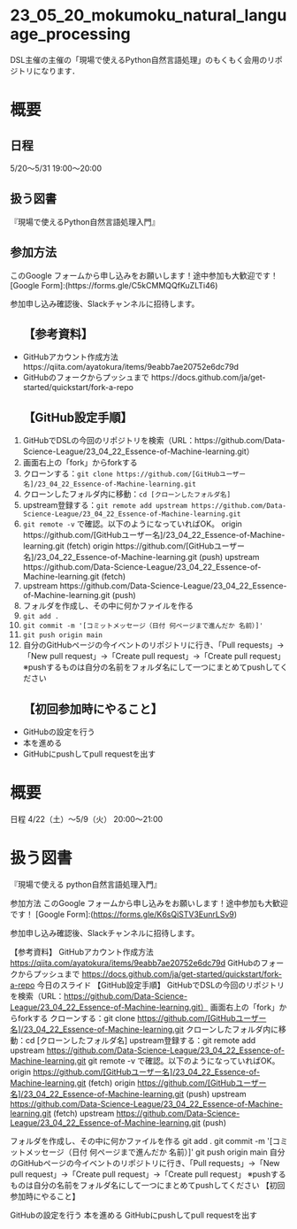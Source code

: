 # 23_05_20_mokumoku_natural_language_processing
DSL主催の主催の「現場で使えるPython自然言語処理」のもくもく会用のリポジトリになります．


<h1>概要</h1>
<h2>日程</h2>
5/20〜5/31 19:00〜20:00

<h2>扱う図書</h2>
『現場で使えるPython自然言語処理入門』

<h2>参加方法</h2>
このGoogle フォームから申し込みをお願いします！途中参加も大歓迎です！ [Google Form]:(https://forms.gle/C5kCMMQQfKuZLTi46)

参加申し込み確認後、Slackチャンネルに招待します。

<ul><h2>【参考資料】</h2>
<li>GitHubアカウント作成方法 https://qiita.com/ayatokura/items/9eabb7ae20752e6dc79d</li>
<li>GitHubのフォークからプッシュまで https://docs.github.com/ja/get-started/quickstart/fork-a-repo</li>
  </ul>
  
<ol><h2>【GitHub設定手順】</h2>
<li>GitHubでDSLの今回のリポジトリを検索（URL：https://github.com/Data-Science-League/23_04_22_Essence-of-Machine-learning.git）</li>
<li>画面右上の「fork」からforkする</li>
<li>クローンする：<code>git clone https://github.com/[GitHubユーザー名]/23_04_22_Essence-of-Machine-learning.git</code></li>
<li>クローンしたフォルダ内に移動：<code>cd [クローンしたフォルダ名]</code></li>
<li>upstream登録する：<code>git remote add upstream https://github.com/Data-Science-League/23_04_22_Essence-of-Machine-learning.git</code></li>
<li><code>git remote -v</code> で確認。以下のようになっていればOK。
origin https://github.com/[GitHubユーザー名]/23_04_22_Essence-of-Machine-learning.git (fetch)
origin https://github.com/[GitHubユーザー名]/23_04_22_Essence-of-Machine-learning.git (push)
upstream https://github.com/Data-Science-League/23_04_22_Essence-of-Machine-learning.git (fetch)
<li>upstream https://github.com/Data-Science-League/23_04_22_Essence-of-Machine-learning.git (push)</li>
<li>フォルダを作成し、その中に何かファイルを作る</li>
<li><code>git add .</code></li>
<li><code>git commit -m '[コミットメッセージ（日付 何ページまで進んだか 名前）]'</code></li>
<li><code>git push origin main</code></li>
<li>自分のGitHubページの今イベントのリポジトリに行き、「Pull requests」→「New pull request」→「Create pull request」→「Create pull request」 ※pushするものは自分の名前をフォルダ名にして一つにまとめてpushしてください</li>
  </ol>
 
<ul><h2>【初回参加時にやること】</h2>
<li>GitHubの設定を行う</li>
<li>本を進める</li>
<li>GitHubにpushしてpull requestを出す</li>
   </ul>



# 概要
日程
4/22（土）〜5/9（火） 20:00〜21:00

# 扱う図書
『現場で使える python自然言語処理入門』

参加方法
このGoogle フォームから申し込みをお願いします！途中参加も大歓迎です！ [Google Form]:(https://forms.gle/K6sQiSTV3EunrLSv9)

参加申し込み確認後、Slackチャンネルに招待します。

【参考資料】
GitHubアカウント作成方法 https://qiita.com/ayatokura/items/9eabb7ae20752e6dc79d
GitHubのフォークからプッシュまで https://docs.github.com/ja/get-started/quickstart/fork-a-repo
今日のスライド
【GitHub設定手順】
GitHubでDSLの今回のリポジトリを検索（URL：https://github.com/Data-Science-League/23_04_22_Essence-of-Machine-learning.git）
画面右上の「fork」からforkする
クローンする：git clone https://github.com/[GitHubユーザー名]/23_04_22_Essence-of-Machine-learning.git
クローンしたフォルダ内に移動：cd [クローンしたフォルダ名]
upstream登録する：git remote add upstream https://github.com/Data-Science-League/23_04_22_Essence-of-Machine-learning.git
git remote -v で確認。以下のようになっていればOK。
origin https://github.com/[GitHubユーザー名]/23_04_22_Essence-of-Machine-learning.git (fetch)
origin https://github.com/[GitHubユーザー名]/23_04_22_Essence-of-Machine-learning.git (push)
upstream https://github.com/Data-Science-League/23_04_22_Essence-of-Machine-learning.git (fetch)
upstream https://github.com/Data-Science-League/23_04_22_Essence-of-Machine-learning.git (push)

フォルダを作成し、その中に何かファイルを作る
git add .
git commit -m '[コミットメッセージ（日付 何ページまで進んだか 名前）]'
git push origin main
自分のGitHubページの今イベントのリポジトリに行き、「Pull requests」→「New pull request」→「Create pull request」→「Create pull request」 ※pushするものは自分の名前をフォルダ名にして一つにまとめてpushしてください
【初回参加時にやること】

GitHubの設定を行う
本を進める
GitHubにpushしてpull requestを出す
